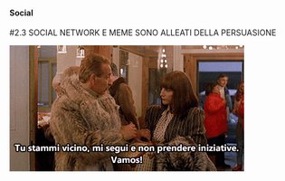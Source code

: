 #### Social

<span class="tesi">#2.3 SOCIAL NETWORK E MEME SONO ALLEATI DELLA PERSUASIONE</span>

![Vacanze di Natale](../assets/images/vacanzedinatale10.gif ':size=450x100%')
